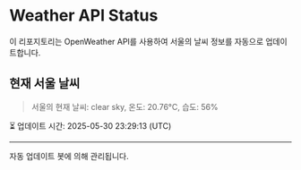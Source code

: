 
# Weather API Status

이 리포지토리는 OpenWeather API를 사용하여 서울의 날씨 정보를 자동으로 업데이트합니다.

## 현재 서울 날씨
> 서울의 현재 날씨: clear sky, 온도: 20.76°C, 습도: 56%

⏳ 업데이트 시간: 2025-05-30 23:29:13 (UTC)

---
자동 업데이트 봇에 의해 관리됩니다.
